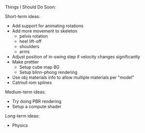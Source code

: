 Things I Should Do Soon:

Short-term ideas:
- Add support for animating rotations
- Add more movement to skeleton
  - pelvis rotation
  - heel lift-off
  - shoulders
  - arms
- Adjust position of in-swing step if velocity changes significantly
- Make prettier
  - Setup cube map BG
  - Setup blinn-phong rendering
- Use obj materials info to allow multiple materials per "model"
- Catmull rom splines

Medium-term ideas: 
- Try doing PBR rendering
- Setup a compute shader

Long-term ideas:
- Physics
